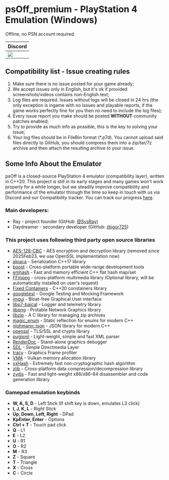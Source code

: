 # psOff_premium - PlayStation 4 Emulation (Windows)
Offline, no PSN account required.

<div align="center">
  
| Discord |
|---------|
| [<img src="https://img.shields.io/discord/1215784508708749322?color=5865F2&label=ps_off&logo=discord&logoColor=white"/>](https://discord.gg/Jd2AuBN6eW) |

</div>

## Compatibility list - Issue creating rules
1. Make sure there is no issue posted for your game already;
2. We accept issues only in English, but it's ok if provided screenshots/videos contains non-English text;
3. Log files are required. Issues without logs will be closed in 24 hrs (the only exception is ingame with no issues and playable reports, if the game works perfectly fine for you then no need to include the log files);
4. Every issue report you make should be posted **WITHOUT** community patches enabled;
5. Try to provide as much info as possible, this is the key to solving your issue;
6. Your log files should be in FileBin format \(*.p7d\). You cannot upload said files directly to GitHub, you should compress them into a zip/tar/7z archive and then attach the resulting archive to your issue.

## Some Info About the Emulator

psOff is a closed-source PlayStation 4 emulator (compatibility layer), written in C++20. This project is still in its early stages and many games won't work properly for a while longer, but we steadily improve compatibility and performance of the emulator through the time so keep in touch with us via Discord and our Compatibility tracker. You can track our progress [here](https://github.com/users/SysRay/projects/5).

### Main developers:
* Ray - project founder (GitHub: [@SysRay](https://github.com/SysRay))
* Daydreamer - secondary developer (GitHub: [@igor725](https://github.com/igor725))

### This project uses following third party open source libraries

* [AES-128-CBC](https://github.com/halloweeks/AES-128-CBC/blob/main/LICENSE) - AES encryption and decryption library (removed since 2025Feb23, we use OpenSSL implementation now)
* [alpaca](https://github.com/p-ranav/alpaca/blob/master/LICENSE) - Serialization C++17 library
* [boost](https://www.boost.org/users/license.html) - Cross-platform portable wide-range development tools
* [emhash](https://github.com/ktprime/emhash/blob/master/LICENSE) - Fast and memory efficient C++ flat hash map/set
* [FFmpeg](https://www.ffmpeg.org/legal.html) - cross-platform multimedia library (Optional library, will be automatically installed on user's request)
* [Fixed Containers](https://github.com/teslamotors/fixed-containers/blob/main/LICENSE) - C++20 constainers library
* [googletest](https://github.com/google/googletest/blob/main/LICENSE) - Google Testing and Mocking Framework
* [imgui](https://github.com/ocornut/imgui/blob/master/LICENSE.txt) - Bloat-free Graphical User interface
* [libp7-baical](https://github.com/CMakePorts/libp7-baical/blob/cmake/LICENSE.md) - Logger and telemetry library
* [libpng](https://github.com/pnggroup/libpng/blob/libpng16/LICENSE) - Protable Network Graphics library
* [libzip](https://github.com/nih-at/libzip/blob/main/LICENSE) - A C library for managing zip archives
* [magic_enum](https://github.com/Neargye/magic_enum/blob/master/LICENSE) - Static reflection for enums for modern C++
* [nlohmann::json](https://github.com/nlohmann/json/blob/develop/LICENSE.MIT) - JSON library for modern C++
* [openssl](https://github.com/openssl/openssl/blob/master/LICENSE.txt) - TLS/SSL and crypto library
* [pugixml](https://github.com/zeux/pugixml/blob/master/LICENSE.md) - Light-weight, simple and fast XML parser
* [RenderDoc](https://github.com/baldurk/renderdoc/blob/v1.x/LICENSE.md) - Stand-alone graphics debugger
* [SDL](https://github.com/libsdl-org/SDL/blob/main/LICENSE.txt) - Simple Directmedia Layer
* [tracy](https://github.com/wolfpld/tracy/blob/master/LICENSE) - Graphics Frame profiler
* [VMA](https://github.com/GPUOpen-LibrariesAndSDKs/VulkanMemoryAllocator/blob/master/LICENSE.txt) - Vulkan memory allocation library
* [xxHash](https://github.com/Cyan4973/xxHash/blob/dev/LICENSE) - Extremely fast non-cryptographic hash algorithm
* [zlib](https://www.zlib.net/zlib_license.html) - Cross-platform data compression/decompression library
* [zydis](https://github.com/zyantific/zydis/blob/master/LICENSE) - Fast and light-weight x86/x86-64 disassembler and code generation library

### Gamepad emulation keybinds

* **W, A, S, D** - Left Stick (If shift key is down, emulates L3 click)
* **I, J, K, L** - Right Stick
* **Up, Down, Left, Right** - DPad
* **KpEnter, Enter** - Options
* **Ctrl + T** - Touch pad click
* **Q** - L1
* **E** - L2
* **U** - R1
* **O** - R2
* **M** - R3
* **Z** - Square
* **T** - Triangle
* **X** - Cross
* **C** - Circle
